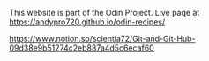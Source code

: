This website is part of the Odin Project. 
Live page at https://andypro720.github.io/odin-recipes/

https://www.notion.so/scientia72/Git-and-Git-Hub-09d38e9b51274c2eb887a4d5c6ecaf60
